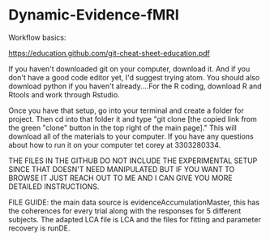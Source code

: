 # Dynamic-Evidence-fMRI
Workflow basics:

https://education.github.com/git-cheat-sheet-education.pdf

If you haven't downloaded git on your computer, download it. And if you don't have a good code editor yet, I'd suggest trying atom. You should also download python if you haven't already....For the R coding, download R and Rtools and work through Rstudio.

Once you have that setup, go into your terminal and create a folder for project. Then cd into that folder it and type "git clone [the copied link from the green "clone" button in the top right of the main page]." This will download all of the materials to your computer. If you have any questions about how to run it on your computer tet corey at 3303280334.
 
 THE FILES IN THE GITHUB DO NOT INCLUDE THE EXPERIMENTAL SETUP SINCE THAT DOESN'T NEED MANIPULATED BUT IF YOU WANT TO BROWSE IT JUST REACH OUT TO ME AND I CAN GIVE YOU MORE DETAILED INSTRUCTIONS.
 
 FILE GUIDE: the main data source is evidenceAccumulationMaster, this has the coherences for every trial along with the responses for 5 different subjects. The adapted LCA file is LCA and the files for fitting and parameter recovery is runDE.
